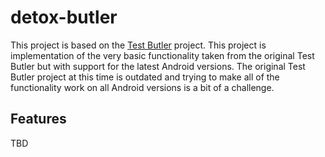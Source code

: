 # detox-butler

This project is based on the [Test Butler](https://github.com/linkedin/test-butler) project. This 
project is implementation of the very basic functionality taken from the original Test Butler but
with support for the latest Android versions.
The original Test Butler project at this time is outdated and trying to make all of the functionality
work on all Android versions is a bit of a challenge. 

## Features
TBD

